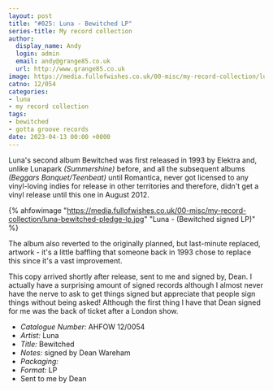 ```yaml
---
layout: post
title: "#025: Luna - Bewitched LP"
series-title: My record collection
author:
  display_name: Andy
  login: admin
  email: andy@grange85.co.uk
  url: http://www.grange85.co.uk
image: https://media.fullofwishes.co.uk/00-misc/my-record-collection/luna-bewitched-pledge-lp.jpg
catno: 12/054
categories:
- luna
- my record collection
tags:
- bewitched
- gotta groove records
date: 2023-04-13 00:00 +0000
---
```

Luna's second album Bewitched was first released in 1993 by Elektra and, unlike Lunapark _(Summershine)_ before, and all the subsequent albums _(Beggars Banquet/Teenbeat)_ until Romantica, never got licensed to any vinyl-loving indies for release in other territories and therefore, didn't get a vinyl release until this one in August 2012.

{% ahfowimage "https://media.fullofwishes.co.uk/00-misc/my-record-collection/luna-bewitched-pledge-lp.jpg" "Luna - (Bewitched signed LP)" %}

The album also reverted to the originally planned, but last-minute replaced, artwork - it's a little baffling that someone back in 1993 chose to replace this since it's a vast improvement.

This copy arrived shortly after release, sent to me and signed by, Dean. I actually have a surprising amount of signed records although I almost never have the nerve to ask to get things signed but appreciate that people sign things without being asked! Although the first thing I have that Dean signed for me was the back of ticket after a London show.

 - *Catalogue Number:* AHFOW 12/0054
 - *Artist:* Luna
 - *Title:* Bewitched
 - *Notes:* signed by Dean Wareham
 - *Packaging:* 
 - *Format:* LP
 - Sent to me by Dean
